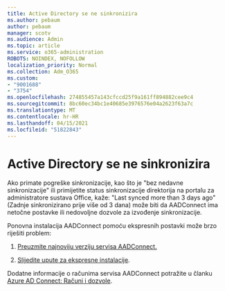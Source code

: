 ```yaml
---
title: Active Directory se ne sinkronizira
ms.author: pebaum
author: pebaum
manager: scotv
ms.audience: Admin
ms.topic: article
ms.service: o365-administration
ROBOTS: NOINDEX, NOFOLLOW
localization_priority: Normal
ms.collection: Adm_O365
ms.custom:
- "9001688"
- "3754"
ms.openlocfilehash: 274855457a143cfccd25f9a161ff894882cee9c4
ms.sourcegitcommit: 8bc60ec34bc1e40685e3976576e04a2623f63a7c
ms.translationtype: MT
ms.contentlocale: hr-HR
ms.lasthandoff: 04/15/2021
ms.locfileid: "51822843"
---
```

# <a name="active-directory-not-syncing"></a>Active Directory se ne sinkronizira

Ako primate pogreške sinkronizacije, kao što je "bez nedavne sinkronizacije" ili primijetite status sinkronizacije direktorija na portalu za administratore sustava Office, kaže: "Last synced more than 3 days ago" (Zadnje sinkronizirano prije više od 3 dana) može biti da AADConnect ima netočne postavke ili nedovoljne dozvole za izvođenje sinkronizacije.  

Ponovna instalacija AADConnect pomoću ekspresnih postavki može brzo riješiti problem:

1. [Preuzmite najnoviju verziju servisa AADConnect.](https://go.microsoft.com/fwlink/?LinkId=615771)

2. [Slijedite upute za ekspresne instalacije](https://docs.microsoft.com/azure/active-directory/hybrid/how-to-connect-install-express).

Dodatne informacije o računima servisa AADConnect potražite u članku [Azure AD Connect: Računi i dozvole](https://docs.microsoft.com/azure/active-directory/hybrid/reference-connect-accounts-permissions).

